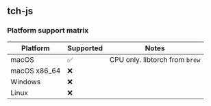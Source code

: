 ## tch-js

### Platform support matrix

| Platform     | Supported | Notes |
|--------------|-----------|-------|
| macOS        | ✅ | CPU only. libtorch from `brew` |
| macOS x86_64 | ❌  |       |
| Windows      | ❌  |       |
| Linux        | ❌  |       |

